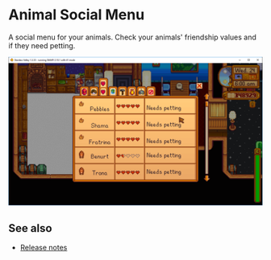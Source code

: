 ﻿# Animal Social Menu
A social menu for your animals. Check your animals' friendship values and if they need petting.

![](screenshot.png)

## See also
* [Release notes](release-notes.md)
